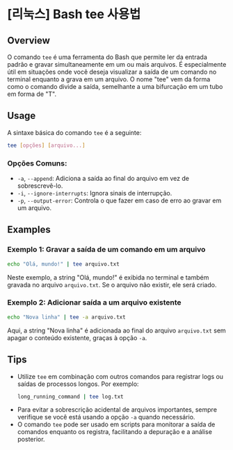 # [리눅스] Bash tee 사용법

## Overview
O comando `tee` é uma ferramenta do Bash que permite ler da entrada padrão e gravar simultaneamente em um ou mais arquivos. É especialmente útil em situações onde você deseja visualizar a saída de um comando no terminal enquanto a grava em um arquivo. O nome "tee" vem da forma como o comando divide a saída, semelhante a uma bifurcação em um tubo em forma de "T".

## Usage
A sintaxe básica do comando `tee` é a seguinte:

```bash
tee [opções] [arquivo...]
```

### Opções Comuns:
- `-a`, `--append`: Adiciona a saída ao final do arquivo em vez de sobrescrevê-lo.
- `-i`, `--ignore-interrupts`: Ignora sinais de interrupção.
- `-p`, `--output-error`: Controla o que fazer em caso de erro ao gravar em um arquivo.

## Examples
### Exemplo 1: Gravar a saída de um comando em um arquivo
```bash
echo "Olá, mundo!" | tee arquivo.txt
```
Neste exemplo, a string "Olá, mundo!" é exibida no terminal e também gravada no arquivo `arquivo.txt`. Se o arquivo não existir, ele será criado.

### Exemplo 2: Adicionar saída a um arquivo existente
```bash
echo "Nova linha" | tee -a arquivo.txt
```
Aqui, a string "Nova linha" é adicionada ao final do arquivo `arquivo.txt` sem apagar o conteúdo existente, graças à opção `-a`.

## Tips
- Utilize `tee` em combinação com outros comandos para registrar logs ou saídas de processos longos. Por exemplo:
  ```bash
  long_running_command | tee log.txt
  ```
- Para evitar a sobrescrição acidental de arquivos importantes, sempre verifique se você está usando a opção `-a` quando necessário.
- O comando `tee` pode ser usado em scripts para monitorar a saída de comandos enquanto os registra, facilitando a depuração e a análise posterior.